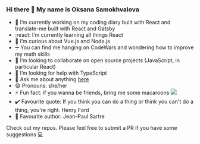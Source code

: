 ### Hi there 👋 My name is Oksana Samokhvalova


- 🔭 I’m currently working on my coding diary built with React and translate-me built with React and Gatsby 
- :react: I’m currently learning all things React
- 🌱 I’m curious about Vue.js and Node.js
- :heavy_division_sign: You can find me hanging on CodeWars and wondering how to improve my math skills
- 👯 I’m looking to collaborate on open source projects (JavaScript, in particular React)
- 🤔 I’m looking for help with TypeScript
- 💬 Ask me about anything <a href="https://twitter.com/oksanadev">here</a>
- 😄 Pronouns: she/her
- ⚡ Fun fact: if you wanna be friends, bring me some macaroons <img src="https://img.icons8.com/ios/20/000000/macaron.png"/>
- :heavy_check_mark: Favourite quote: If you think you can do a thing or think you can't do a thing, you're right. Henry Ford
- :book: Favourite author: Jean-Paul Sartre

Check out my repos. Please feel free to submit a PR if you have some suggestions :computer:
